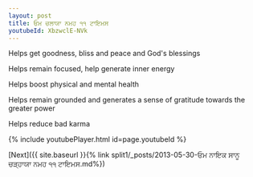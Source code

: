 ```yaml
---
layout: post
title: ਓਮ ਚਲਾਯਾ ਨਮਹ ੧੧ ਟਾਇਮਸ
youtubeId: XbzwclE-NVk
---
```

 
 
Helps get goodness, bliss and peace and God's blessings
 
Helps remain focused, help generate inner energy 
 
Helps boost physical and mental health 
 
Helps remain grounded and generates a sense of gratitude towards the greater power 
 
Helps reduce bad karma
 
 
 
 


{% include youtubePlayer.html id=page.youtubeId %}
 
[Next]({{ site.baseurl }}{% link  split1/_posts/2013-05-30-ਓਮ ਨਾਇਕ ਸਾਨੂ ਚੜ੍ਹਾਯਾ ਨਮਹ ੧੧ ਟਾਇਮਸ.md%})
 
